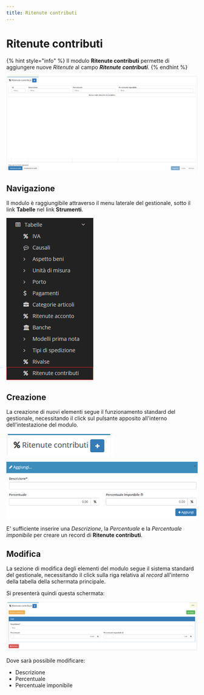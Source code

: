 ```yaml
---
title: Ritenute contributi
---
```


# Ritenute contributi

{% hint style="info" %}
Il modulo **Ritenute contributi** permette di aggiungere nuove _Ritenute_ al campo _**Ritenute contributi**_.
{% endhint %}

![Screenshot interfaccia ritenute contributi](../../../.gitbook/assets/ritenutecontributi.PNG)

## Navigazione

Il modulo è raggiungibile attraverso il menu laterale del gestionale, sotto il link **Tabelle** nel link **Strumenti**.

![Screenshot navigazione ritenute contributi](../../../.gitbook/assets/navigazioneritenutecontributi.png)

## Creazione

La creazione di nuovi elementi segue il funzionamento standard del gestionale, necessitando il click sul pulsante apposito all'interno dell'intestazione del modulo.

![Screenshot creazione ritenute contributi](../../../.gitbook/assets/aggiuntaritenutecontributi.PNG)

![Screenshot creazione ritenute contributi](../../../.gitbook/assets/aggiungereritenutecontributi.PNG)

E' sufficiente inserire una _Descrizione_, la _Percentuale_ e la _Percentuale imponibile_ per creare un record di **Ritenute contributi**.

## Modifica

La sezione di modifica degli elementi del modulo segue il sistema standard del gestionale, necessitando il click sulla riga relativa al _record_ all'interno della tabella della schermata principale.

Si presenterà quindi questa schermata:

![Screenshot modifica dati ritenute contributi](../../../.gitbook/assets/modificaritenutecontributi.PNG)

Dove sarà possibile modificare:

* Descrizione
* Percentuale
* Percentuale imponibile

